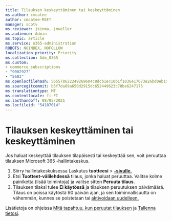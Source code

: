 ```yaml
---
title: Tilauksen keskeyttäminen tai keskeyttäminen
ms.author: cmcatee
author: cmcatee-MSFT
manager: scotv
ms.reviewer: jkinma, jmueller
ms.audience: Admin
ms.topic: article
ms.service: o365-administration
ROBOTS: NOINDEX, NOFOLLOW
localization_priority: Priority
ms.collection: Adm_O365
ms.custom:
- commerce_subscriptions
- "9002927"
- "5603"
ms.openlocfilehash: 565578622249269604c8dcb1ec10b1f1036e17673e26bd0eb15a38d323aa28bd
ms.sourcegitcommit: b5f7da89a650d2915dc652449623c78be6247175
ms.translationtype: MT
ms.contentlocale: fi-FI
ms.lasthandoff: 08/05/2021
ms.locfileid: "54107014"
---
```

# <a name="suspend-or-pause-a-subscription"></a>Tilauksen keskeyttäminen tai keskeyttäminen

Jos haluat keskeyttää tilauksen tilapäisesti tai keskeyttää sen, voit peruuttaa tilauksen Microsoft 365 -hallintakeskus.

1. Siirry hallintakeskuksessa Laskutus **tuotteesi**  >  **[-sivulle.](https://go.microsoft.com/fwlink/p/?linkid=842054)**
2. Etsi **Tuotteet-välilehdessä** tilaus, jonka haluat peruuttaa. Valitse kolme painiketta (lisää toimintoja) ja valitse sitten **Peruuta tilaus**.
3. Tilauksen tilaksi tulee **Ei käytössä** ja tilauksen peruutuksen päivämäärä. Tilaus on poissa käytöstä 90 päivän ajan, ja sen toiminnallisuutta on vähemmän, kunnes se poistetaan tai [aktivoidaan uudelleen.](/microsoft-365/commerce/subscriptions/reactivate-your-subscription)

Lisätietoja on ohjeissa [Mitä tapahtuu, kun peruutat tilauksen](/microsoft-365/commerce/subscriptions/cancel-your-subscription#what-happens-when-you-cancel-a-subscription) ja [Tallenna tietosi](/microsoft-365/commerce/subscriptions/cancel-your-subscription#save-your-data).
